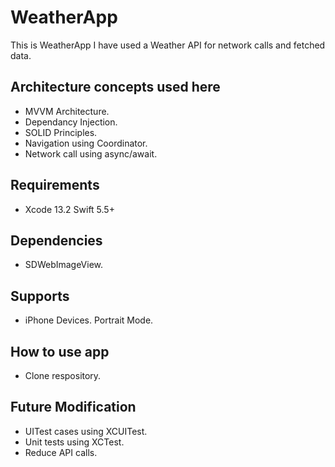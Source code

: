 # WeatherApp
This is WeatherApp I have used a Weather API for network calls and fetched data.

## Architecture concepts used here

- MVVM Architecture.
- Dependancy Injection.
- SOLID Principles.
- Navigation using Coordinator.
- Network call using async/await.

## Requirements

- Xcode 13.2 Swift 5.5+

## Dependencies

- SDWebImageView.

## Supports

- iPhone Devices. Portrait Mode.

## How to use app

- Clone respository.

## Future Modification

- UITest cases using XCUITest.
- Unit tests using XCTest.
- Reduce API calls.
